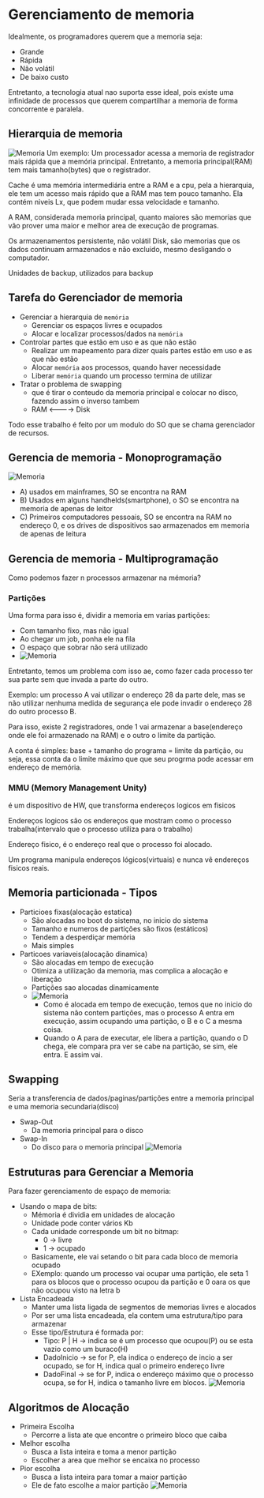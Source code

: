 # Gerenciamento de memoria
Idealmente, os programadores querem que a memoria seja:
- Grande
- Rápida
- Não volátil
- De baixo custo

Entretanto, a tecnologia atual nao suporta esse ideal, pois existe uma infinidade de processos que querem compartilhar a memoria de forma concorrente e paralela.

## Hierarquia de memoria
![Memoria](./images/Screenshot%20from%202022-09-25%2016-49-49.png)
Um exemplo: Um processador acessa a memoria de registrador mais rápida que a memória principal.
Entretanto, a memoria principal(RAM) tem mais tamanho(bytes) que o registrador.

Cache é uma memória intermediária entre a RAM e a cpu, pela a hierarquia, ele tem um acesso mais rápido que a RAM mas tem pouco tamanho. Ela contém niveis Lx, que podem mudar essa velocidade e tamanho.

A RAM, considerada memoria principal, quanto maiores são memorias que vão prover uma maior e melhor area de execução de programas.

Os armazenamentos persistente, não volátil Disk, são memorias que os dados continuam armazenados e não excluido, mesmo desligando o computador.

Unidades de backup, utilizados para backup

## Tarefa do Gerenciador de memoria
- Gerenciar a hierarquia de `memória`
    - Gerenciar os espaços livres e ocupados
    - Alocar e localizar processos/dados na `memória`
- Controlar partes que estão em uso e as que não estão
    - Realizar um mapeamento para dizer quais partes estão em uso e as que não estão
    - Alocar `memória` aos processos, quando haver necessidade
    - Liberar `memória` quando um processo termina de utilizar
- Tratar o problema de swapping
    - que é tirar o conteudo da memoria principal e colocar no disco, fazendo assim o inverso tambem
    - RAM <----> Disk

Todo esse trabalho é feito por um modulo do SO que se chama gerenciador de recursos.

## Gerencia de memoria - Monoprogramação
![Memoria](./images/Screenshot%20from%202022-09-25%2017-11-48.png)
- A) usados em  mainframes, SO se encontra na RAM
- B) Usados em alguns handhelds(smartphone), o SO se encontra na memoria de apenas de leitor
- C) Primeiros computadores pessoais, SO se encontra na RAM no endereço 0, e os drives de dispositivos sao armazenados em memoria de apenas de leitura

## Gerencia de memoria - Multiprogramação
Como podemos fazer n processos armazenar na mémoria?

### Partições
Uma forma para isso é, dividir a memoria em varias partições:
- Com tamanho fixo, mas não igual
- Ao chegar um job, ponha ele na fila
- O espaço que sobrar não será utilizado
- ![Memoria](./images/Screenshot%20from%202022-09-25%2017-23-20.png)

Entretanto, temos um problema com isso ae, como fazer cada processo ter sua parte sem que invada a parte do outro.

Exemplo: um processo A vai utilizar o endereço 28 da parte dele, mas se não utilizar nenhuma medida de segurança ele pode invadir o endereço 28 do outro processo B.

Para isso, existe 2 registradores, onde 1 vai armazenar a base(endereço onde ele foi armazenado na RAM) e o outro o limite da partição.

A conta é simples: base + tamanho do programa = limite da partição, ou seja, essa conta da o limite máximo que que seu progrma pode acessar em endereço de memória.

### MMU (Memory Management Unity)
é um dispositivo de HW, que transforma endereços logicos em fisicos

Endereços logicos são os endereços que mostram como o processo trabalha(intervalo que o processo utiliza para o trabalho)

Endereço fisico, é o endereço real que o processo foi alocado.

Um programa manipula endereços lógicos(virtuais) e nunca vê endereços fisicos reais.


## Memoria particionada - Tipos
- Particioes fixas(alocação estatica)
    - São alocadas no boot do sistema, no inicio do sistema
    - Tamanho e numeros de partições são fixos (estáticos)
    - Tendem a desperdiçar memória
    - Mais simples
- Particoes variaveis(alocação dinamica)
    - São alocadas em tempo de execução
    - Otimiza a utilização da memoria, mas complica a alocação e liberação
    - Partições sao alocadas dinamicamente
    - ![Memoria](./images/Screenshot%20from%202022-09-25%2017-45-35.png)
        - Como é alocada em tempo de execução, temos que no inicio do sistema não contem partições, mas o processo A entra em execução, assim ocupando uma partição, o B e o C a mesma coisa.
        - Quando o A para de executar, ele libera a partição, quando o D chega, ele compara pra ver se cabe na partição, se sim, ele entra. E assim vai.

## Swapping
Seria a transferencia de dados/paginas/partições entre a memoria principal e uma memoria secundaria(disco)
- Swap-Out
    - Da memoria principal para o disco
- Swap-In
    - Do disco para o memoria principal
![Memoria](./images/Screenshot%20from%202022-09-25%2017-57-17.png)

## Estruturas para Gerenciar a Memoria
Para fazer gerenciamento de espaço de memoria:
- Usando o mapa de bits:
    - Mémoria é dividia em unidades de alocação
    - Unidade pode conter vários Kb
    - Cada unidade corresponde um bit no bitmap:
        - 0 -> livre
        - 1 -> ocupado
    - Basicamente, ele vai setando o bit para cada bloco de memoria ocupado
    - EXemplo: quando um processo vai ocupar uma partição, ele seta 1 para os blocos que o processo ocupou da partição e 0 oara os que não ocupou visto na letra b
- Lista Encadeada
    - Manter uma lista ligada de segmentos de memorias livres e alocados
    - Por ser uma lista encadeada, ela contem uma estrutura/tipo para armazenar
    - Esse tipo/Estrutura é formada por:
        - Tipo: P | H -> indica se é um processo que ocupou(P) ou se esta vazio como um buraco(H)
        - DadoInicio -> se for P, ela indica o endereço de incio a ser ocupado, se for H, indica qual o primeiro endereço livre
        - DadoFinal -> se for P, indica o endereço máximo que o processo ocupa, se for H, indica o tamanho livre em blocos.
![Memoria](./images/Screenshot%20from%202022-09-25%2018-05-37.png)

## Algoritmos de Alocação
- Primeira Escolha
    - Percorre a lista ate que encontre o primeiro bloco que caiba
- Melhor escolha
    - Busca a lista inteira e toma a menor partição
    - Escolher a area que melhor se encaixa no processo
- Pior escolha
    - Busca a lista inteira  para tomar a maior partição
    - Ele de fato escolhe a maior partição
![Memoria](./images/Screenshot%20from%202022-09-25%2018-14-11.png)






